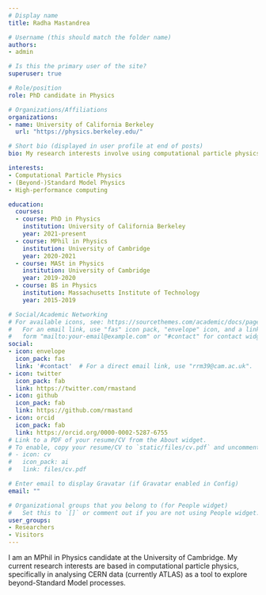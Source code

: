 ```yaml
---
# Display name
title: Radha Mastandrea

# Username (this should match the folder name)
authors:
- admin

# Is this the primary user of the site?
superuser: true

# Role/position
role: PhD candidate in Physics

# Organizations/Affiliations
organizations:
- name: University of California Berkeley
  url: "https://physics.berkeley.edu/"

# Short bio (displayed in user profile at end of posts)
bio: My research interests involve using computational particle physics as a tool to explore beyond-Standard Model processes.

interests:
- Computational Particle Physics
- (Beyond-)Standard Model Physics
- High-performance computing

education:
  courses:
  - course: PhD in Physics
    institution: University of California Berkeley
    year: 2021-present
  - course: MPhil in Physics
    institution: University of Cambridge
    year: 2020-2021
  - course: MASt in Physics
    institution: University of Cambridge
    year: 2019-2020
  - course: BS in Physics
    institution: Massachusetts Institute of Technology
    year: 2015-2019

# Social/Academic Networking
# For available icons, see: https://sourcethemes.com/academic/docs/page-builder/#icons
#   For an email link, use "fas" icon pack, "envelope" icon, and a link in the
#   form "mailto:your-email@example.com" or "#contact" for contact widget.
social:
- icon: envelope
  icon_pack: fas
  link: '#contact'  # For a direct email link, use "rrm39@cam.ac.uk".
- icon: twitter
  icon_pack: fab
  link: https://twitter.com/rmastand
- icon: github
  icon_pack: fab
  link: https://github.com/rmastand
- icon: orcid
  icon_pack: fab
  link: https://orcid.org/0000-0002-5287-6755
# Link to a PDF of your resume/CV from the About widget.
# To enable, copy your resume/CV to `static/files/cv.pdf` and uncomment the lines below.
# - icon: cv
#   icon_pack: ai
#   link: files/cv.pdf

# Enter email to display Gravatar (if Gravatar enabled in Config)
email: ""

# Organizational groups that you belong to (for People widget)
#   Set this to `[]` or comment out if you are not using People widget.
user_groups:
- Researchers
- Visitors
---
```


I am an MPhil in Physics candidate at the University of Cambridge. My current research interests are based in computational particle physics, specifically in analysing CERN data (currently ATLAS) as a tool to explore beyond-Standard Model processes.


